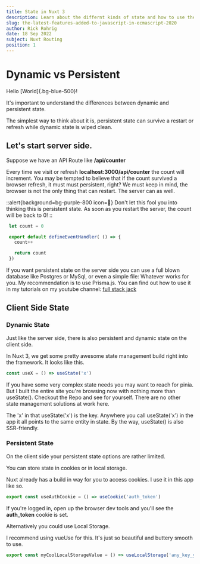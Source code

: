 ```yaml
---
title: State in Nuxt 3
description: Learn about the differnt kinds of state and how to use them
slug: the-latest-features-added-to-javascript-in-ecmascript-2020
author: Rick Rohrig
date: 18 Sep 2022
subject: Nuxt Routing
position: 1
---
```



# Dynamic vs Persistent

Hello [World]{.bg-blue-500}!

It's important to understand the differences between dynamic and persistent state. 

The simplest way to think about it is, persistent state can survive a restart or refresh while dynamic state is wiped clean. 

## Let's start server side.

Suppose we have an API Route like **/api/counter**

Every time we visit or refresh **localhost:3000/api/counter**  the count will increment. 
You may be tempted to believe that if the count survived a browser refresh, it must must persistent, right?
We must keep in mind, the browser is not the only thing that can restart. The server can as well. 

::alert{background=bg-purple-800 icon=🚨}
 Don't let this fool you into thinking this is persistent state. As soon as you restart the server, the count will be back to 0!
::



 ```js [/api/counter.ts]
  let count = 0

  export default defineEventHandler( () => {
    count++

    return count
  })
```

If you want persistent state on the server side you can use a full blown database like Postgres or MySql, or even a simple file: Whatever works for you. My recommendation is to use Prisma.js.
You can find out how to use it in my tutorials on my youtube channel:  [full stack jack](https://youtube.com/c/fullstackjack)

## Client Side State

### Dynamic State
Just like the server side, there is also persistent and dynamic state on the client side. 


In Nuxt 3, we get some pretty awesome state management build right into the framework. It looks like this. 

```js
const useX = () => useState('x')

```

If you have some very complex state needs you may want to reach for pinia. But I built the entire site you're browsing now with nothing more
than useState(). Checkout the Repo and see for yourself. There are no other state management solutions at work here. 

The 'x' in that useState('x') is the key. Anywhere you call useState('x') in the app it all points to the same entity in state. By the way, useState() is also SSR-friendly. 

### Persistent State

On the client side your persistent state options are rather limited. 

You can store state in cookies or in local storage. 

Nuxt already has a build in way for you to access cookies. I use it in this app like so. 

```js [/composables/getAuth.ts]
export const useAuthCookie = () => useCookie('auth_token')
```

If you're logged in, open up the browser dev tools and you'll see the **auth_token** cookie is set. 

Alternatively you could use Local Storage. 

I recommend using vueUse for this. It's just so beautiful and buttery smooth to use. 

```js
export const myCoolLocalStorageValue = () => useLocalStorage('any_key_you_wish')
```